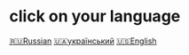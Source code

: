 # click on your language
[🇷🇺Russian](https://github.com/zipmishahl2/CS2-optimization/blob/main/README-ru.md)
[🇺🇦український](https://github.com/zipmishahl2/CS2-optimization/blob/main/README-ua.md)
[🇺🇸English](https://github.com/zipmishahl2/CS2-optimization/blob/main/README-eu.md)
